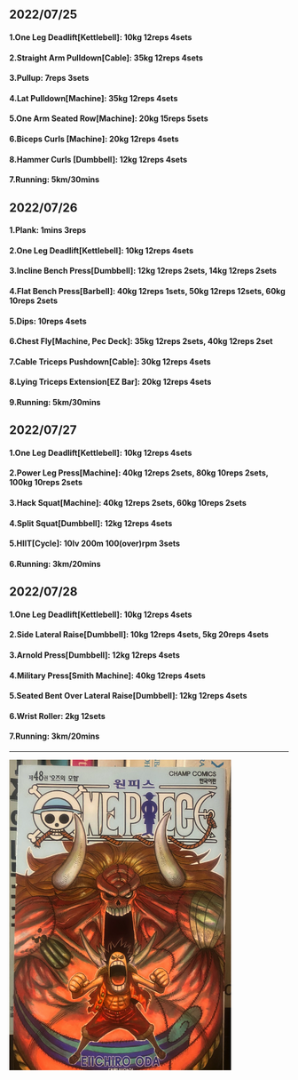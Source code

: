 ## 2022/07/25
#### 1.One Leg Deadlift\[Kettlebell\]: 10kg 12reps 4sets
#### 2.Straight Arm Pulldown\[Cable\]: 35kg 12reps 4sets
#### 3.Pullup: 7reps 3sets
#### 4.Lat Pulldown\[Machine\]: 35kg 12reps 4sets
#### 5.One Arm Seated Row\[Machine\]: 20kg 15reps 5sets
#### 6.Biceps Curls \[Machine\]: 20kg 12reps 4sets
#### 8.Hammer Curls \[Dumbbell\]: 12kg 12reps 4sets
#### 7.Running: 5km/30mins

## 2022/07/26
#### 1.Plank: 1mins 3reps
#### 2.One Leg Deadlift\[Kettlebell\]: 10kg 12reps 4sets
#### 3.Incline Bench Press\[Dumbbell\]: 12kg 12reps 2sets, 14kg 12reps 2sets
#### 4.Flat Bench Press\[Barbell\]: 40kg 12reps 1sets, 50kg 12reps 12sets, 60kg 10reps 2sets
#### 5.Dips: 10reps 4sets
#### 6.Chest Fly\[Machine, Pec Deck\]: 35kg 12reps 2sets, 40kg 12reps 2set
#### 7.Cable Triceps Pushdown\[Cable\]: 30kg 12reps 4sets
#### 8.Lying Triceps Extension\[EZ Bar\]: 20kg 12reps 4sets 
#### 9.Running: 5km/30mins

## 2022/07/27
#### 1.One Leg Deadlift\[Kettlebell\]: 10kg 12reps 4sets
#### 2.Power Leg Press\[Machine\]: 40kg 12reps 2sets, 80kg 10reps 2sets, 100kg 10reps 2sets
#### 3.Hack Squat\[Machine\]: 40kg 12reps 2sets, 60kg 10reps 2sets
#### 4.Split Squat\[Dumbbell\]: 12kg 12reps 4sets
#### 5.HIIT\[Cycle\]: 10lv 200m 100(over)rpm 3sets
#### 6.Running: 3km/20mins

## 2022/07/28
#### 1.One Leg Deadlift\[Kettlebell\]: 10kg 12reps 4sets
#### 2.Side Lateral Raise\[Dumbbell\]: 10kg 12reps 4sets, 5kg 20reps 4sets
#### 3.Arnold Press\[Dumbbell\]: 12kg 12reps 4sets
#### 4.Military Press\[Smith Machine\]: 40kg 12reps 4sets
#### 5.Seated Bent Over Lateral Raise\[Dumbbell\]: 12kg 12reps 4sets
#### 6.Wrist Roller: 2kg 12sets
#### 7.Running: 3km/20mins

---
<img src='../_resources/__048.png' width='400px' />
